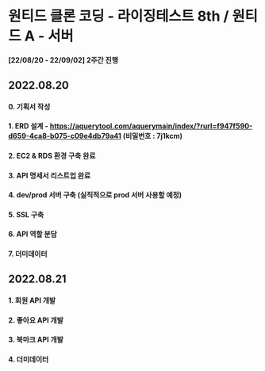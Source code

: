 # 원티드 클론 코딩 - 라이징테스트 8th  / 원티드 A - 서버

#### [22/08/20 - 22/09/02] 2주간 진행

## 2022.08.20
#### 0. 기획서 작성
#### 1. ERD 설계 - https://aquerytool.com/aquerymain/index/?rurl=f947f590-d659-4ca8-b075-c09e4db79a41 (비밀번호 : 7j1kcm)
#### 2. EC2 & RDS 환경 구축 완료
#### 3. API 명세서 리스트업 완료
#### 4. dev/prod 서버 구축 (실직적으로 prod 서버 사용할 예정)
#### 5. SSL 구축
#### 6. API 역할 분담
#### 7. 더미데이터 


## 2022.08.21
#### 1. 회원 API 개발
#### 2. 좋아요 API 개발
#### 3. 북마크 API 개발
#### 4. 더미데이터 
